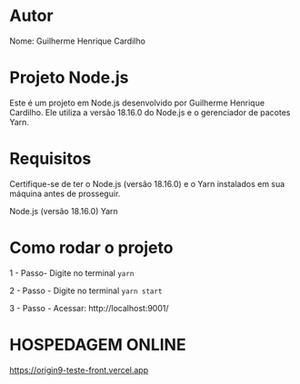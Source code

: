 # Autor

Nome: Guilherme Henrique Cardilho

# Projeto Node.js

Este é um projeto em Node.js desenvolvido por Guilherme Henrique Cardilho. Ele utiliza a versão 18.16.0 do Node.js e o gerenciador de pacotes Yarn.

# Requisitos

Certifique-se de ter o Node.js (versão 18.16.0) e o Yarn instalados em sua máquina antes de prosseguir.

Node.js (versão 18.16.0)
Yarn

# Como rodar o projeto

1 - Passo- Digite no terminal
`yarn`

2 - Passo - Digite no terminal
`yarn start`

3 - Passo - Acessar:
http://localhost:9001/

# HOSPEDAGEM ONLINE

https://origin9-teste-front.vercel.app
